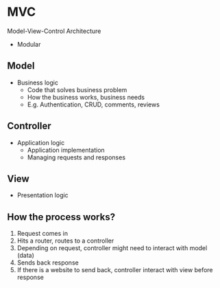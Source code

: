 # MVC

Model-View-Control Architecture

* Modular

## Model

* Business logic
  * Code that solves business problem
  * How the business works, business needs
  * E.g. Authentication, CRUD, comments, reviews

## Controller

* Application logic
  * Application implementation
  * Managing requests and responses

## View

* Presentation logic



## How the process works?

1. Request comes in
2. Hits a router, routes to a controller
3. Depending on request, controller might need to interact with model (data)
4. Sends back response
5. If there is a website to send back, controller interact with view before response
